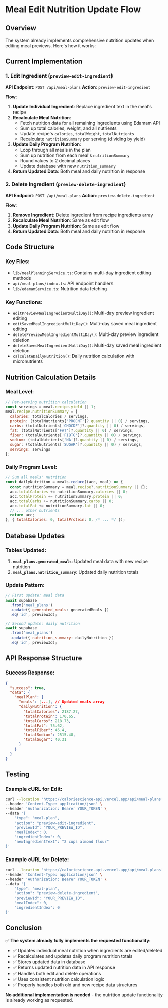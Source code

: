 # Meal Edit Nutrition Update Flow

## Overview
The system already implements comprehensive nutrition updates when editing meal previews. Here's how it works:

## Current Implementation

### 1. Edit Ingredient (`preview-edit-ingredient`)
**API Endpoint**: `POST /api/meal-plans`
**Action**: `preview-edit-ingredient`

**Flow**:
1. **Update Individual Ingredient**: Replace ingredient text in the meal's recipe
2. **Recalculate Meal Nutrition**: 
   - Fetch nutrition data for all remaining ingredients using Edamam API
   - Sum up total calories, weight, and all nutrients
   - Update recipe's `calories`, `totalWeight`, `totalNutrients`
   - Recalculate `nutritionSummary` per serving (dividing by yield)
3. **Update Daily Program Nutrition**:
   - Loop through all meals in the plan
   - Sum up nutrition from each meal's `nutritionSummary`
   - Round values to 2 decimal places
   - Update database with new `nutrition_summary`
4. **Return Updated Data**: Both meal and daily nutrition in response

### 2. Delete Ingredient (`preview-delete-ingredient`)
**API Endpoint**: `POST /api/meal-plans`
**Action**: `preview-delete-ingredient`

**Flow**:
1. **Remove Ingredient**: Delete ingredient from recipe ingredients array
2. **Recalculate Meal Nutrition**: Same as edit flow
3. **Update Daily Program Nutrition**: Same as edit flow
4. **Return Updated Data**: Both meal and daily nutrition in response

## Code Structure

### Key Files:
- `lib/mealPlanningService.ts`: Contains multi-day ingredient editing methods
- `api/meal-plans/index.ts`: API endpoint handlers
- `lib/edamamService.ts`: Nutrition data fetching

### Key Functions:
- `editPreviewMealIngredientMultiDay()`: Multi-day preview ingredient editing
- `editSavedMealIngredientMultiDay()`: Multi-day saved meal ingredient editing
- `deletePreviewMealIngredientMultiDay()`: Multi-day preview ingredient deletion
- `deleteSavedMealIngredientMultiDay()`: Multi-day saved meal ingredient deletion
- `calculateDailyNutrition()`: Daily nutrition calculation with micronutrients

## Nutrition Calculation Details

### Meal Level:
```javascript
// Per-serving nutrition calculation
const servings = meal.recipe.yield || 1;
meal.recipe.nutritionSummary = {
  calories: totalCalories / servings,
  protein: (totalNutrients['PROCNT']?.quantity || 0) / servings,
  carbs: (totalNutrients['CHOCDF']?.quantity || 0) / servings,
  fat: (totalNutrients['FAT']?.quantity || 0) / servings,
  fiber: (totalNutrients['FIBTG']?.quantity || 0) / servings,
  sodium: (totalNutrients['NA']?.quantity || 0) / servings,
  sugar: (totalNutrients['SUGAR']?.quantity || 0) / servings,
  servings: servings
};
```

### Daily Program Level:
```javascript
// Sum all meals' nutrition
const dailyNutrition = meals.reduce((acc, meal) => {
  const nutritionSummary = meal.recipe?.nutritionSummary || {};
  acc.totalCalories += nutritionSummary.calories || 0;
  acc.totalProtein += nutritionSummary.protein || 0;
  acc.totalCarbs += nutritionSummary.carbs || 0;
  acc.totalFat += nutritionSummary.fat || 0;
  // ... other nutrients
  return acc;
}, { totalCalories: 0, totalProtein: 0, /* ... */ });
```

## Database Updates

### Tables Updated:
1. **`meal_plans.generated_meals`**: Updated meal data with new recipe nutrition
2. **`meal_plans.nutrition_summary`**: Updated daily nutrition totals

### Update Pattern:
```javascript
// First update: meal data
await supabase
  .from('meal_plans')
  .update({ generated_meals: generatedMeals })
  .eq('id', previewId);

// Second update: daily nutrition
await supabase
  .from('meal_plans')
  .update({ nutrition_summary: dailyNutrition })
  .eq('id', previewId);
```

## API Response Structure

### Success Response:
```json
{
  "success": true,
  "data": {
    "mealPlan": {
      "meals": [...], // Updated meals array
      "dailyNutrition": {
        "totalCalories": 2187.27,
        "totalProtein": 170.65,
        "totalCarbs": 218.73,
        "totalFat": 75.62,
        "totalFiber": 46.4,
        "totalSodium": 2515.48,
        "totalSugar": 40.31
      }
    }
  }
}
```

## Testing

### Example cURL for Edit:
```bash
curl --location 'https://caloriescience-api.vercel.app/api/meal-plans' \
--header 'Content-Type: application/json' \
--header 'Authorization: Bearer YOUR_TOKEN' \
--data '{
    "type": "meal-plan",
    "action": "preview-edit-ingredient",
    "previewId": "YOUR_PREVIEW_ID",
    "mealIndex": 0,
    "ingredientIndex": 0,
    "newIngredientText": "2 cups almond flour"
}'
```

### Example cURL for Delete:
```bash
curl --location 'https://caloriescience-api.vercel.app/api/meal-plans' \
--header 'Content-Type: application/json' \
--header 'Authorization: Bearer YOUR_TOKEN' \
--data '{
    "type": "meal-plan", 
    "action": "preview-delete-ingredient",
    "previewId": "YOUR_PREVIEW_ID",
    "mealIndex": 0,
    "ingredientIndex": 0
}'
```

## Conclusion

✅ **The system already fully implements the requested functionality:**
- ✅ Updates individual meal nutrition when ingredients are edited/deleted
- ✅ Recalculates and updates daily program nutrition totals
- ✅ Stores updated data in database
- ✅ Returns updated nutrition data in API response
- ✅ Handles both edit and delete operations
- ✅ Uses consistent nutrition calculation logic
- ✅ Properly handles both old and new recipe data structures

**No additional implementation is needed** - the nutrition update functionality is already working as requested.

